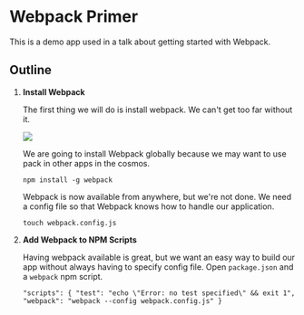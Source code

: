 # Webpack Primer

This is a demo app used in a talk about getting started with Webpack.

## Outline

1. **Install Webpack**
   
   The first thing we will do is install webpack. We can't get too far without it.
   
   <img src="http://vignette2.wikia.nocookie.net/iceage/images/c/c5/Shangri.png/revision/latest?cb=20151120193423">
   
   We are going to install Webpack globally because we may want to use pack in other apps in the cosmos.
   
   `npm install -g webpack`
   
   Webpack is now available from anywhere, but we're not done. 
   We need a config file so that Webpack knows how to handle our application.
   
   `touch webpack.config.js`
   
  1. **Add Webpack to NPM Scripts**
  
     Having webpack available is great, 
     but we want an easy way to build our app without always having to specify config file.
     Open `package.json` and a `webpack` npm script.
     
     `
     "scripts": {
         "test": "echo \"Error: no test specified\" && exit 1",
         "webpack": "webpack --config webpack.config.js"
       }
     `